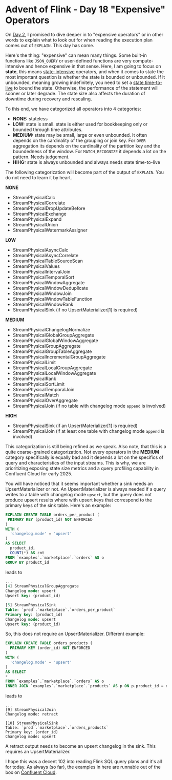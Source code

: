 # Advent of Flink - Day 18 "Expensive" Operators

On [Day 2](./02_explain.md), I promised to dive deeper in to "expensive operators" or in other words to explain
what to look out for when reading the execution plan comes out of `EXPLAIN`. This day has come. 

Here's the thing: "expensive" can mean many things. Some built-in functions like `JSON_QUERY` or user-defined functions
are very compute-intensive and hence expensive in that sense. Here, I am going to focus on **state**, this means 
[state-intensive](05_state.md) operators, and when it comes to state the most important question is whether the 
state is bounded or unbounded. If it unbounded, meaning growing indefinitely, you need to set a [state time-to-live](.06_statettl.md)
to bound the state. Otherwise, the performance of the statement will sooner or later degrade. The state size also affects
the duration of downtime during recovery and rescaling. 

To this end, we have categorized all operators into 4 categories: 

* **NONE:** stateless
* **LOW:** state is small. state is either used for bookkeeping only or bounded through time attributes. 
* **MEDIUM:** state may be small, large or even unbounded. It often depends on the cardinality of the grouping or join key. For `OVER` aggregation its depends on the cardinality of the partition key and the boundedness of the window. For `MATCH_RECOGNIZE` it depends a lot on the pattern. Needs judgement.
* **HIHG:** state is always unbounded and always needs state time-to-live

The following categorization will become part of the output of `EXPLAIN`. You do not need to learn it by heart.

**NONE**
* StreamPhysicalCalc
* StreamPhysicalCorrelate
* StreamPhysicalDropUpdateBefore
* StreamPhysicalExchange
* StreamPhysicalExpand
* StreamPhysicalUnion
* StreamPhysicalWatermarkAssigner

**LOW**
* StreamPhysicalAsyncCalc
* StreamPhysicalAsyncCorrelate
* StreamPhysicalTableSourceScan
* StreamPhysicalValues
* StreamPhysicalIntervalJoin
* StreamPhysicalTemporalSort
* StreamPhysicalWindowAggregate
* StreamPhysicalWindowDeduplicate
* StreamPhysicalWindowJoin
* StreamPhysicalWindowTableFunction
* StreamPhysicalWindowRank
* StreamPhysicalSink (if no UpsertMaterializer[1] is required)

**MEDIUM**
* StreamPhysicalChangelogNormalize
* StreamPhysicalGlobalGroupAggregate
* StreamPhysicalGlobalWindowAggregate
* StreamPhysicalGroupAggregate
* StreamPhysicalGroupTableAggregate
* StreamPhysicalIncrementalGroupAggregate
* StreamPhysicalLimit
* StreamPhysicalLocalGroupAggregate
* StreamPhysicalLocalWindowAggregate
* StreamPhysicalRank
* StreamPhysicalSortLimit
* StreamPhysicalTemporalJoin
* StreamPhysicalMatch
* StreamPhysicalOverAggregate
* StreamPhysicalJoin (if no table with changelog mode `append` is involved)

**HIGH**
* StreamPhysicalSink (if an UpsertMaterializer[1] is required)
* StreamPhysicalJoin (if at least one table with changelog mode `append` is involved)

This categorization is still being refined as we speak. Also note, that this is a quite coarse-grained categorization. 
Not every operators in the **MEDIUM** category specifically is equally bad and it depends a lot on the specifics of query 
and characteristics of the input streams. This is why, we are prioritizing exposing state size metrics and a query profiling
capability in Confluent Cloud for early 2025. 

You will have noticed that it seems important whether a sink needs an UpsertMaterializer or not. An UpsertMaterializer is 
always needed if a query writes to a table with changelog mode `upsert`, but the query does not produce upsert results where
with upsert keys that correspond to the primary keys of the sink table. Here's an example:

```sql
EXPLAIN CREATE TABLE orders_per_product (
 PRIMARY KEY (product_id) NOT ENFORCED
)
WITH (
  'changelog.mode' = 'upsert'
)
AS SELECT
  product_id,
  COUNT(*) AS cnt
FROM `examples`.`marketplace`.`orders` AS o
GROUP BY product_id
```
leads to 
```sql
...
[4] StreamPhysicalGroupAggregate
Changelog mode: upsert
Upsert key: (product_id)

[5] StreamPhysicalSink
Table: `prod`.`marketplace`.`orders_per_product`
Primary key: (product_id)
Changelog mode: upsert
Upsert key: (product_id)
```
So, this does not require an UpsertMaterializer. Different example:
```sql
EXPLAIN CREATE TABLE orders_products (
  PRIMARY KEY (order_id) NOT ENFORCED
)
WITH (
  'changelog.mode' = 'upsert'
)
AS SELECT
* 
FROM `examples`.`marketplace`.`orders` AS o
INNER JOIN `examples`.`marketplace`.`products` AS p ON p.product_id = o.product_id
```
leads to
```
...
[9] StreamPhysicalJoin
Changelog mode: retract

[10] StreamPhysicalSink
Table: `prod`.`marketplace`.`orders_products`
Primary key: (order_id)
Changelog mode: upsert
```
A retract output needs to become an upsert changelog in the sink. This requires an UpsertMaterializer.

I hope this was a decent 102 into reading Flink SQL query plans and it's all for today. As always (so far), the examples in here are runnable out of the box on [Confluent Cloud](https://confluent.cloud).
